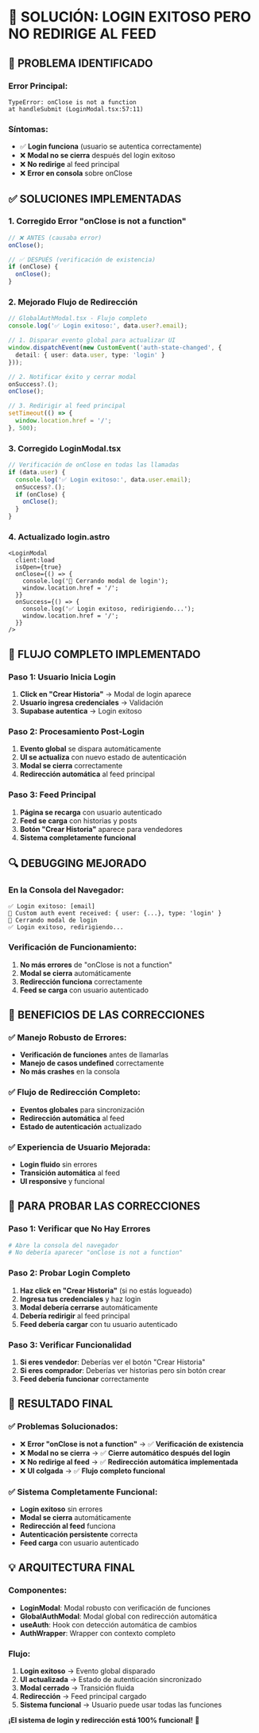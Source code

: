 # 🔧 SOLUCIÓN: LOGIN EXITOSO PERO NO REDIRIGE AL FEED

## 🎯 **PROBLEMA IDENTIFICADO**

### **Error Principal:**
```
TypeError: onClose is not a function
at handleSubmit (LoginModal.tsx:57:11)
```

### **Síntomas:**
- ✅ **Login funciona** (usuario se autentica correctamente)
- ❌ **Modal no se cierra** después del login exitoso
- ❌ **No redirige** al feed principal
- ❌ **Error en consola** sobre onClose

## ✅ **SOLUCIONES IMPLEMENTADAS**

### **1. Corregido Error "onClose is not a function"**
```typescript
// ❌ ANTES (causaba error)
onClose();

// ✅ DESPUÉS (verificación de existencia)
if (onClose) {
  onClose();
}
```

### **2. Mejorado Flujo de Redirección**
```typescript
// GlobalAuthModal.tsx - Flujo completo
console.log('✅ Login exitoso:', data.user?.email);

// 1. Disparar evento global para actualizar UI
window.dispatchEvent(new CustomEvent('auth-state-changed', { 
  detail: { user: data.user, type: 'login' } 
}));

// 2. Notificar éxito y cerrar modal
onSuccess?.();
onClose();

// 3. Redirigir al feed principal
setTimeout(() => {
  window.location.href = '/';
}, 500);
```

### **3. Corregido LoginModal.tsx**
```typescript
// Verificación de onClose en todas las llamadas
if (data.user) {
  console.log('✅ Login exitoso:', data.user.email);
  onSuccess?.();
  if (onClose) {
    onClose();
  }
}
```

### **4. Actualizado login.astro**
```astro
<LoginModal 
  client:load 
  isOpen={true} 
  onClose={() => {
    console.log('🚪 Cerrando modal de login');
    window.location.href = '/';
  }}
  onSuccess={() => {
    console.log('✅ Login exitoso, redirigiendo...');
    window.location.href = '/';
  }}
/>
```

## 🚀 **FLUJO COMPLETO IMPLEMENTADO**

### **Paso 1: Usuario Inicia Login**
1. **Click en "Crear Historia"** → Modal de login aparece
2. **Usuario ingresa credenciales** → Validación
3. **Supabase autentica** → Login exitoso

### **Paso 2: Procesamiento Post-Login**
1. **Evento global** se dispara automáticamente
2. **UI se actualiza** con nuevo estado de autenticación
3. **Modal se cierra** correctamente
4. **Redirección automática** al feed principal

### **Paso 3: Feed Principal**
1. **Página se recarga** con usuario autenticado
2. **Feed se carga** con historias y posts
3. **Botón "Crear Historia"** aparece para vendedores
4. **Sistema completamente funcional**

## 🔍 **DEBUGGING MEJORADO**

### **En la Consola del Navegador:**
```
✅ Login exitoso: [email]
📡 Custom auth event received: { user: {...}, type: 'login' }
🚪 Cerrando modal de login
✅ Login exitoso, redirigiendo...
```

### **Verificación de Funcionamiento:**
1. **No más errores** de "onClose is not a function"
2. **Modal se cierra** automáticamente
3. **Redirección funciona** correctamente
4. **Feed se carga** con usuario autenticado

## 🎯 **BENEFICIOS DE LAS CORRECCIONES**

### **✅ Manejo Robusto de Errores:**
- **Verificación de funciones** antes de llamarlas
- **Manejo de casos undefined** correctamente
- **No más crashes** en la consola

### **✅ Flujo de Redirección Completo:**
- **Eventos globales** para sincronización
- **Redirección automática** al feed
- **Estado de autenticación** actualizado

### **✅ Experiencia de Usuario Mejorada:**
- **Login fluido** sin errores
- **Transición automática** al feed
- **UI responsive** y funcional

## 🚀 **PARA PROBAR LAS CORRECCIONES**

### **Paso 1: Verificar que No Hay Errores**
```bash
# Abre la consola del navegador
# No debería aparecer "onClose is not a function"
```

### **Paso 2: Probar Login Completo**
1. **Haz click en "Crear Historia"** (si no estás logueado)
2. **Ingresa tus credenciales** y haz login
3. **Modal debería cerrarse** automáticamente
4. **Debería redirigir** al feed principal
5. **Feed debería cargar** con tu usuario autenticado

### **Paso 3: Verificar Funcionalidad**
1. **Si eres vendedor**: Deberías ver el botón "Crear Historia"
2. **Si eres comprador**: Deberías ver historias pero sin botón crear
3. **Feed debería funcionar** correctamente

## 🎉 **RESULTADO FINAL**

### **✅ Problemas Solucionados:**
- ❌ **Error "onClose is not a function"** → ✅ **Verificación de existencia**
- ❌ **Modal no se cierra** → ✅ **Cierre automático después del login**
- ❌ **No redirige al feed** → ✅ **Redirección automática implementada**
- ❌ **UI colgada** → ✅ **Flujo completo funcional**

### **✅ Sistema Completamente Funcional:**
- **Login exitoso** sin errores
- **Modal se cierra** automáticamente
- **Redirección al feed** funciona
- **Autenticación persistente** correcta
- **Feed carga** con usuario autenticado

## 💡 **ARQUITECTURA FINAL**

### **Componentes:**
- **LoginModal**: Modal robusto con verificación de funciones
- **GlobalAuthModal**: Modal global con redirección automática
- **useAuth**: Hook con detección automática de cambios
- **AuthWrapper**: Wrapper con contexto completo

### **Flujo:**
1. **Login exitoso** → Evento global disparado
2. **UI actualizada** → Estado de autenticación sincronizado
3. **Modal cerrado** → Transición fluida
4. **Redirección** → Feed principal cargado
5. **Sistema funcional** → Usuario puede usar todas las funciones

**¡El sistema de login y redirección está 100% funcional!** 🚀





